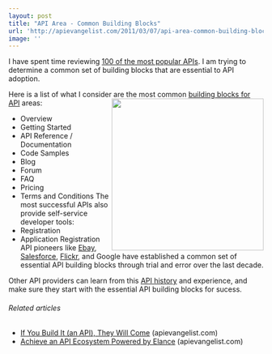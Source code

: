 ```yaml
---
layout: post
title: "API Area - Common Building Blocks"
url: 'http://apievangelist.com/2011/03/07/api-area-common-building-blocks/'
image: ''
---
```


I have spent time reviewing [100 of the most popular APIs][1]. I am trying to determine a common set of building blocks that are essential to API adoption.

Here is a list of what I consider are the most common [building blocks for API][2] areas: <img class="c1" src="http://kinlane-productions.s3.amazonaws.com/api-evangelist/building%20blocks.jpg" alt="" width="300" align="right" />

  * Overview
  * Getting Started
  * API Reference / Documentation
  * Code Samples
  * Blog
  * Forum
  * FAQ
  * Pricing
  * Terms and Conditions
The most successful APIs also provide self-service developer tools:
  * Registration
  * Application Registration
API pioneers like [Ebay][3], [Salesforce][4], [Flickr][5], and Google have established a common set of essential API building blocks through trial and error over the last decade.

Other API providers can learn from this [API history][6] and experience, and make sure they start with the essential API building blocks for sucess.

######  Related articles

  * [If You Build It (an API), They Will Come][7] (apievangelist.com)
  * [Achieve an API Ecosystem Powered by Elance][8] (apievangelist.com)

   [1]: http://www.programmableweb.com/apis/directory/1?sort=mashups (100  Most Popular APIs)
   [2]: http://www.apievangelist.com/ecosystem-building-blocks.php (Building Blocks for API)
   [3]: http://blog.apievangelist.com/2011/01/26/history-of-apis-ebay/ (Ebay)
   [4]: http://blog.apievangelist.com/2011/01/28/history-of-apis-salesforce-com/ (Salesforce)
   [5]: http://blog.apievangelist.com/2011/02/09/history-of-apis-flickr-api/ (Flickr)
   [6]: http://blog.apievangelist.com/2011/02/10/history-of-apis-birth-through-social/ (API History)
   [7]: http://blog.apievangelist.com/2011/02/28/if-you-build-it-they-will-come/
   [8]: http://blog.apievangelist.com/2011/02/28/achieve-an-api-ecosystem-with-powered-by-elance/
